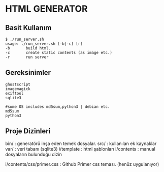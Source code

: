 # HTML GENERATOR
## Basit Kullanım
```
$ ./run_server.sh 
usage: ./run_server.sh [-b|-c] [r]
-b       build html.
-c       create static contents (as image etc.)
-r       run server
```

## Gereksinimler
```
ghostscript
imagemagick
exiftool
sqlite3

#some OS includes md5sum,python3 | debian etc.
md5sum 
python3
```

## Proje Dizinleri

bin/        : generatörü inşa eden temek dosyalar.
src/        : kullanılan ek kaynaklar
var/        : veri tabanı (sqlite3)
i/template  : html şablonları
i/contents  : manual dosyaların bulunduğu dizin

i/contents/css/primer.css : Github Primer css teması. (henüz uygulanıyor)
